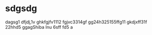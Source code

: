 # sdgsdg
dagsg1
dfjdj,1v
ghkfgjfv1112
fgjvc3314gf
gg24h325155ffg11
gkdjxff31f
22hhd5
ggagShiba Inu
6sff
fd5
a
